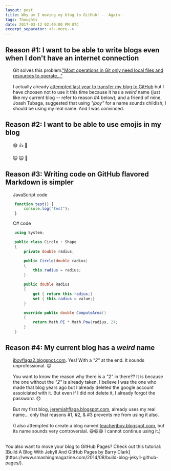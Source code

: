 ```yaml
---
layout: post
title: Why am I moving my blog to GitHub! -- Again.
tags: Thoughts
date: 2017-03-12 02:40:00 PM UTC
excerpt_separator: <!--more-->
---
```

<!-- March 12, 2017 10:40:00 PM Philippine Time -->

<style type="text/css">
    li {
        list-style-type: none;
    }
</style>

## Reason #1: I want to be able to write blogs even when I don't have an internet connection
- Git solves this problem.["Most operations in Git only need local files and resources to operate..."](https://git-scm.com/book/en/v2/Getting-Started-Git-Basics)
<br /> <br />
I actually already [attempted last year to transfer my blog to GitHub](https://jboyflaga2.github.io/Transferring-blog-to-GitHub/) but I have choosen not to use it this time because it has a _weird_ name (just like my current blog -- refer to reason #4 below); and a friend of mine, Joash Tubaga, suggested that using _"jboy"_ for a name sounds childish; I should be using my real name. And I was convinced.

<!--more-->

## Reason #2: I want to be able to use emojis in my blog

- :sweat_smile: :+1: :musical_note:
<br /> <br />
:smiley_cat: :scream_cat: :dog:



## Reason #3: Writing code on GitHub flavored Markdown is simpler
- JavaScript code
``` javascript
    function test() {
        console.log("test");
    }
```

- C# code
``` csharp
    using System;

    public class Circle : Shape
    {
        private double radius;

        public Circle(double radius)
        {
            this.radius = radius;
        }

        public double Radius
        {
            get { return this.radius;}
            set { this.radius = value;}
        }

        override public double ComputeArea() 
        { 
            return Math.PI * Math.Pow(radius, 2);
        }
    }
```

## Reason #4: My current blog has a _weird_ name

- [jboyflaga2.blogspot.com](http://jboyflaga2.blogspot.com). Yes! With a _"2"_ at the end. It sounds unprofessional. :blush:
<br /> <br />
You want to know the reason why there is a _"2"_ in there?? It is because the one without the _"2"_ is already taken. I believe I was the one who made that blog years ago but I already deleted the google account assoiciated with it. But even if I did not delete it, I already forgot the password. :disappointed:
<br /> <br />
But my first blog, [jeremiahflaga.blogspot.com](http://jeremiahflaga.blogspot.com/2011/08/why-i-started-blogging.html), already uses my real name... only that reasons #1, #2, & #3 prevents me from using it also.
<br /> <br />
(I also attempted to create a blog named [teacherjboy.blogspot.com](http://teacherjboy.blogspot.com/), but its name sounds very controversial. :laughing::laughing::laughing: I cannot continue using it.)

<br />
You also want to move your blog to GitHub Pages? Check out this tutorial: [Build A Blog With Jekyll And GitHub Pages by Barry Clark](https://www.smashingmagazine.com/2014/08/build-blog-jekyll-github-pages/).

<br />